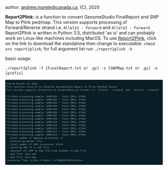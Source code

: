 author: andrew.marete@canada.ca, (C), 2020

<b>Report2Plink:</b> is a function to convert GenomeStudio FinalReport and SNP Map to Plink ped/map. This version supports processing of Forward/Reverse strand i.e. `Allele1 - Forward` and  `Allele2 - Forward`. Report2Plink 
is written in Python 3.5, distributed 'as is' and can probably work on Linux-like machines including MacOS. To use [Report2Plink](https://github.com/AMarete/GenomeStudio/raw/main/report2plink), click on the link to download the standalone then change to executable: ```chmod a+x report2plink```; for full argument list run ```./report2plink -h```

basic usage:  
    
    ./report2plink -f [FinalReport.txt or .gz] -s [SNPMap.txt or .gz] -o [prefix]


![ ](https://github.com/AMarete/GenomeStudio/blob/main/data/Screen%20Shot%202020-10-14%20at%2010.28.03%20AM.png?raw=true)
